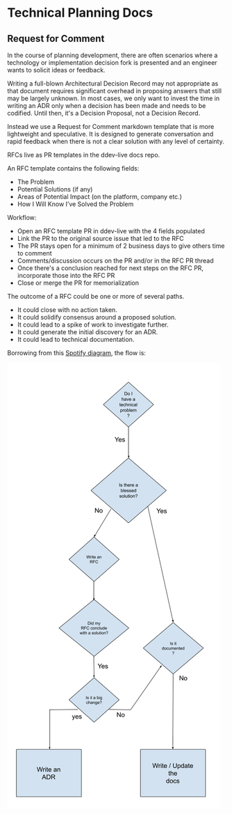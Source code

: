 # Technical Planning Docs
## Request for Comment
In the course of planning development, there are often scenarios where a technology or implementation decision fork is presented and an engineer wants to solicit ideas or feedback. 

Writing a full-blown Architectural Decision Record may not appropriate as that document requires significant overhead in proposing answers that still may be largely unknown. In most cases, we only want to invest the time in writing an ADR only when a decision has been made and needs to be codified. Until then, it's a Decision Proposal, not a Decision Record.

Instead we use a Request for Comment markdown template that is more lightweight and speculative. It is designed to generate conversation and rapid feedback when there is not a clear solution with any level of certainty.

RFCs live as PR templates in the ddev-live docs repo.

An RFC template contains the following fields:
* The Problem
* Potential Solutions (if any)
* Areas of Potential Impact (on the platform, company etc.)
* How I Will Know I’ve Solved the Problem

Workflow:
* Open an RFC template PR in ddev-live with the 4 fields populated
* Link the PR to the original source issue that led to the RFC
* The PR stays open for a minimum of 2 business days to give others time to comment
* Comments/discussion occurs on the PR and/or in the RFC PR thread
* Once there's a conclusion reached for next steps on the RFC PR, incorporate those into the RFC PR
* Close or merge the PR for memorialization

The outcome of a RFC could be one or more of several paths.

* It could close with no action taken.
* It could solidify consensus around a proposed solution.
* It could lead to a spike of work to investigate further.
* It could generate the initial discovery for an ADR.
* It could lead to technical documentation.


Borrowing from this [Spotify diagram](https://engineering.atspotify.com/2020/04/14/when-should-i-write-an-architecture-decision-record), the flow is: 

![RFC and ADR Diagram](images/RFC-ADR-flow-crop.png)
